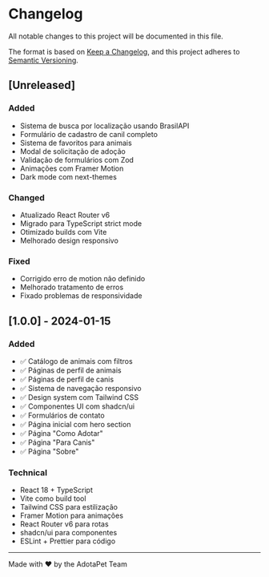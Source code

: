 # Changelog

All notable changes to this project will be documented in this file.

The format is based on [Keep a Changelog](https://keepachangelog.com/en/1.0.0/),
and this project adheres to [Semantic Versioning](https://semver.org/spec/v2.0.0.html).

## [Unreleased]

### Added
- Sistema de busca por localização usando BrasilAPI
- Formulário de cadastro de canil completo
- Sistema de favoritos para animais
- Modal de solicitação de adoção
- Validação de formulários com Zod
- Animações com Framer Motion
- Dark mode com next-themes

### Changed
- Atualizado React Router v6
- Migrado para TypeScript strict mode
- Otimizado builds com Vite
- Melhorado design responsivo

### Fixed
- Corrigido erro de motion não definido
- Melhorado tratamento de erros
- Fixado problemas de responsividade

## [1.0.0] - 2024-01-15

### Added
- ✅ Catálogo de animais com filtros
- ✅ Páginas de perfil de animais
- ✅ Páginas de perfil de canis
- ✅ Sistema de navegação responsivo
- ✅ Design system com Tailwind CSS
- ✅ Componentes UI com shadcn/ui
- ✅ Formulários de contato
- ✅ Página inicial com hero section
- ✅ Página "Como Adotar"
- ✅ Página "Para Canis"
- ✅ Página "Sobre"

### Technical
- React 18 + TypeScript
- Vite como build tool
- Tailwind CSS para estilização
- Framer Motion para animações
- React Router v6 para rotas
- shadcn/ui para componentes
- ESLint + Prettier para código

---

Made with ❤️ by the AdotaPet Team